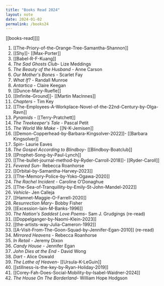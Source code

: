 ```yaml
---
title: "Books Read 2024"
layout: note
date: 2024-01-02
permalink: /books24
---
```


[[books-read]]]]

1. [[The-Priory-of-the-Orange-Tree-Samantha-Shannon]]
2. [[Shy]]- [[Max-Porter]]
3. [[Babel-R-F-Kuang]]
4. *The Sad Ghosts Club*- Lize Meddings
5. *The Beauty of the Husband* - Anne Carson
6. *Our Mother's Bones* - Scarlet Fay
7. *What If?* - Randall Munroe
8. *Antartica* - Claire Keegan
9. [[Dunce-Mary-Ruefle]]
10. [[Infinite-Ground]]- [[Martin MacInnes]]
11. *Chapters* - Tim Key
12. [[The-Employees-A-Workplace-Novel-of-the-22nd-Century-by-Olga-Ravn]]
13. *Pyramids* - [[Terry-Pratchett]]
14. *The Treekeeper's Tale* - Pascal Petit
15. *The World We Make* - [[N-K-Jemisen]]
16. [[Demon-Copperhead-by-Barbara-Kingsolver-2022]]- [[Barbara Kingsolver]]
17. Spin- Laurie Eaves
18. *The Gospel According to Blindboy*- [[Blindboy-Boatclub]]
19. [[Prophet-Song-by-Paul-Lynch]]
20. [[The-bullet-journal-method-by-Ryder-Carroll-2018]]- [[Ryder-Caroll]]
21. *Fevered Sun*- Rebecca Roanhorse
22.  [[Orbital-by-Samantha-Harvey-2023]]
23. [[The-Memory-Police-by-Yoko-Ogawa-2020]]
24. *The Rachel Incident* - Caroline O'Donaghue 
25. [[The-Sea-of-Tranquillity-by-Emily-St-John-Mandel-2022]]
26.  *Vehicle*- Jen Calleja
27. [[Hamnet-Maggie-O-Farrell-2020]]
28. *Resurrection Mary*- Bobby Fisher
29. [[Excession-Iain-M-Banks-1996]]
30. *The Nation's Saddest Love Poems*- Sam J. Grudgings (re-read)
31. [[Doppelganger-by-Naomi-Klein-2023]]
32. [[the-artists-way-Julia-Cameron-1992]]
33. [[A-Visit-From-The-Goon-Squad-by-Jennifer-Egan-2010]] (re-read)
34. *Mirrored Heavens* - Rebecca Roanhorse 
35. *In Retail* - Jeremy Dixon
36. *Candy House* - Jennifer Egan
37. *John Dies at the End* - David Wong
38. *Dart* - Alice Oswald
39. *The Lathe of Heaven*- [[Ursula-K-LeGuin]]
40. [[stillness-is-the-key-by-Ryan-Holiday-2019]]
41. [[Corey-Fah-Does-Social-Mobility-by-Isabel-Waidner-2024]]
42. *The House On The Borderland*- William Hope Hodgson



